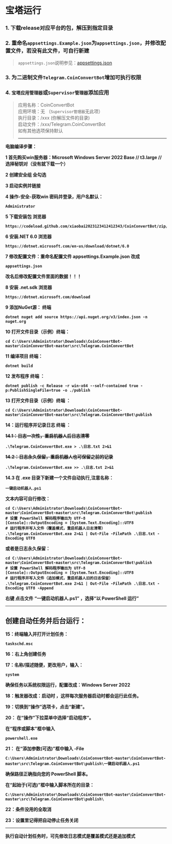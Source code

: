 # 宝塔运行

### 1. 下载release对应平台的包，解压到指定目录
### 2. 重命名`appsettings.Example.json`为`appsettings.json`，并修改配置文件，若没有此文件，可自行新建
> `appsettings.json`说明参见：[appsettings.json](appsettings.md)
### 3. 为二进制文件`Telegram.CoinConvertBot`增加可执行权限
### 4. `宝塔应用管理器`或`Supervisor管理器`添加应用
> 应用名称：CoinConvertBot  
> 应用环境：无 （`Supervisor管理器`无此项）  
> 执行目录：/xxx (你解压文件的目录)  
> 启动文件：/xxx/Telegram.CoinConvertBot  
> 如有其他选项保持默认
>
> -------------------------------------------

<b>电脑编译步骤：</u>

<b>1 首先购买win服务器：Microsoft Windows Server 2022 Base // t3.large // 选择秘钥对（没有就下载一个）</u>

<b>2 创建安全组  全勾选</u>

<b>3 启动实例并链接</u>

<b>4 操作-安全-获取win 密码并登录，用户名默认：</u>
```
Administrator
```

<b>5 下载安装包 浏览器  </u>

```
https://codeload.github.com/xiaobai2023123412412343/CoinConvertBot/zip/refs/heads/master
```

<b>6 安装.NET 6.0  浏览器   </u>
```
https://dotnet.microsoft.com/en-us/download/dotnet/6.0
```

<b>7 修改配置文件：重命名配置文件   appsettings.Example.json  改成</u>
```
appsettings.json
```
<b>改名后修改配置文件里面的数据！！！</u>


<b>8  安装 .net.sdk 浏览器 </u>   
```
https://dotnet.microsoft.com/download
```

<b>9 添加NuGet源： 终端  </u>
```
dotnet nuget add source https://api.nuget.org/v3/index.json -n nuget.org
```

<b>10 打开文件目录（示例）终端：</u>
```
cd C:\Users\Administrator\Downloads\CoinConvertBot-master\CoinConvertBot-master\src\Telegram.CoinConvertBot 
```

<b>11 编译项目 终端：</u>
```
dotnet build
```

<b>12 发布程序 终端 ：</u>
```
dotnet publish -c Release -r win-x64 --self-contained true -p:PublishSingleFile=true -o ./publish
```

<b>13  打开文件目录（示例）终端 ： </u>
```
cd C:\Users\Administrator\Downloads\CoinConvertBot-master\CoinConvertBot-master\src\Telegram.CoinConvertBot\publish
```

<b>14：运行程序并记录日志 终端 ： </u>

<b><del>14.1：日志一次性，重启机器人后日志清零 </del></u>
```
.\Telegram.CoinConvertBot.exe > .\日志.txt 2>&1
```
<b><del>14.2：日志永久保留，重启机器人也可保留之前的记录 </del></u>
```
.\Telegram.CoinConvertBot.exe >> .\日志.txt 2>&1
```
<b>14.3 在 .exe 目录下新建一个文件自动执行,注意名称： </u>
```
一键启动机器人.ps1
```
<b>文本内容可自行修改： </u>
```
cd C:\Users\Administrator\Downloads\CoinConvertBot-master\CoinConvertBot-master\src\Telegram.CoinConvertBot\publish
# 设置 PowerShell 解码程序输出为 UTF-8
[Console]::OutputEncoding = [System.Text.Encoding]::UTF8
# 运行程序并写入文件（覆盖模式，重启机器人日志清零）
.\Telegram.CoinConvertBot.exe 2>&1 | Out-File -FilePath .\日志.txt -Encoding UTF8
```
<b>或者是日志永久保留： </u>
```
cd C:\Users\Administrator\Downloads\CoinConvertBot-master\CoinConvertBot-master\src\Telegram.CoinConvertBot\publish
# 设置 PowerShell 解码程序输出为 UTF-8
[Console]::OutputEncoding = [System.Text.Encoding]::UTF8
# 运行程序并写入文件（追加模式，重启机器人旧的日志保留）
.\Telegram.CoinConvertBot.exe 2>&1 | Out-File -FilePath .\日志.txt -Encoding UTF8 -Append
```
右键 点击文件 “一键启动机器人.ps1” ，选择“以 PowerShell 运行”

---------------------------------------

<b>创建自动任务并后台运行： </u>
---------------------------------

<b>15：终端输入并打开计划任务：</u>
```
taskschd.msc
```
<b>16：右上角创建任务</u>

<b>17：名称/描述随便，更改用户，输入： </u>
```
system
```
<b>确保任务以系统权限运行，配置改成：Windows Server 2022</u>

<b>18：触发器改成：启动时  ，这样每次服务器启动时都会运行此任务。</u>

19：切换到“操作”选项卡，点击“新建”。

20： 在“操作”下拉菜单中选择“启动程序”。

在“程序或脚本”框中输入 
```
powershell.exe
```

21： 在“添加参数(可选)”框中输入 -File 
```
C:\Users\Administrator\Downloads\CoinConvertBot-master\CoinConvertBot-master\src\Telegram.CoinConvertBot\publish\一键启动机器人.ps1
```
确保路径正确指向您的 PowerShell 脚本。

在“起始于(可选)”框中输入脚本所在的目录：
```
C:\Users\Administrator\Downloads\CoinConvertBot-master\CoinConvertBot-master\src\Telegram.CoinConvertBot\publish\
```
<b>22：条件没用的全取消</u>

<b>23：设置里记得把自动停止任务关闭</u>

---------------------------------------

<b>执行自动计划任务时，可先修改日志模式是覆盖模式还是追加模式</u>
